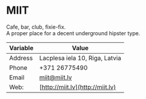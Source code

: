 # MIIT

Cafe, bar, club, fixie-fix.  
A proper place for a decent underground hipster type.

Variable 	| Value		
---			| ---
Address 	| Lacplesa iela 10, Riga, Latvia
Phone 		| +371 26775490
Email 		| miit@miit.lv
Web: 		| [http://miit.lv](http://miit.lv)